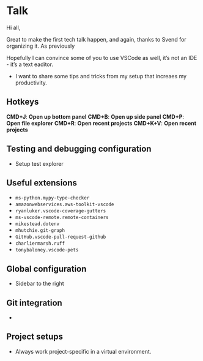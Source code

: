 # Talk

Hi all,

Great to make the first tech talk happen, and again, thanks to Svend for organizing it. 
As previously

Hopefully I can convince some of you to use VSCode as well, it’s not an IDE - it’s a text eaditor.

- I want to share some tips and tricks from my setup that increaes my productivity.


## Hotkeys
**CMD+J**: **Open up bottom panel**
**CMD+B**: **Open up side panel**
**CMD+P**: **Open file explorer**
**CMD+R**: **Open recent projects**
**CMD+K+V**: **Open recent projects**

## Testing and debugging configuration
- Setup test explorer

## Useful extensions
- `ms-python.mypy-type-checker`
- `amazonwebservices.aws-toolkit-vscode`
- `ryanluker.vscode-coverage-gutters`
- `ms-vscode-remote.remote-containers`
- `mikestead.dotenv`
- `mhutchie.git-graph`
- `GitHub.vscode-pull-request-github`
- `charliermarsh.ruff`
- `tonybaloney.vscode-pets`
  
## Global configuration
- Sidebar to the right

## Git integration
- 

## Project setups
- Always work project-specific in a virtual environment.